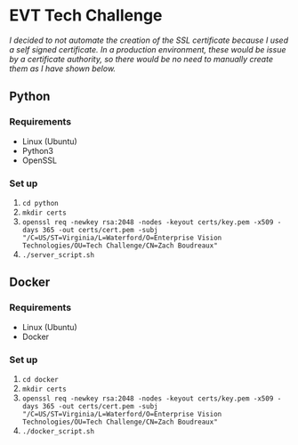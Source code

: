 # EVT Tech Challenge
*I decided to not automate the creation of the SSL certificate because I used a self signed certificate. In a production environment, these would be issue by a certificate authority, so there would be no need to manually create them as I have shown below.*

## Python
### Requirements
- Linux (Ubuntu)
- Python3
- OpenSSL

### Set up
1. `cd python`
2. `mkdir certs`
3. ```openssl req -newkey rsa:2048 -nodes -keyout certs/key.pem -x509 -days 365 -out certs/cert.pem -subj "/C=US/ST=Virginia/L=Waterford/O=Enterprise Vision Technologies/OU=Tech Challenge/CN=Zach Boudreaux"```
4. `./server_script.sh`

## Docker
### Requirements
- Linux (Ubuntu)
- Docker

### Set up
1. `cd docker`
2. `mkdir certs`
3. ```openssl req -newkey rsa:2048 -nodes -keyout certs/key.pem -x509 -days 365 -out certs/cert.pem -subj "/C=US/ST=Virginia/L=Waterford/O=Enterprise Vision Technologies/OU=Tech Challenge/CN=Zach Boudreaux"```
4. `./docker_script.sh`